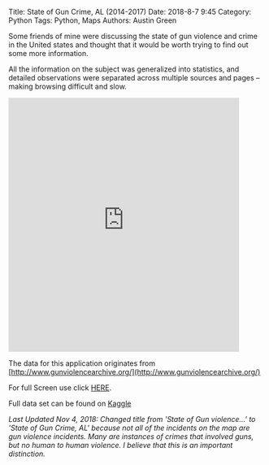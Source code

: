 Title: State of Gun Crime, AL (2014-2017)
Date: 2018-8-7 9:45
Category: Python
Tags: Python, Maps
Authors: Austin Green


Some friends of mine were discussing the state of gun violence and crime in the United states
and thought that it would be worth trying to find out some more information.

All the information on the subject was generalized into statistics, and
detailed observations were separated across multiple sources and pages –
making browsing difficult and slow.


<iframe width="90%"
        height="500"
        src="https://www.austingreen.net/gun_map_2014_to_2017.html"
        frameborder="0" ></iframe>


The data for this application originates from [http://www.gunviolencearchive.org/](http://www.gunviolencearchive.org/)

For full Screen use click [HERE](https://www.austingreen.net/gun_map_2014_to_2017.html).


Full data set can be found on [Kaggle](https://www.kaggle.com/susree64/gun-violence/data)

*Last Updated Nov 4, 2018: Changed title from 'State of Gun violence...' to
'State of Gun Crime, AL' because not all of the incidents on the map are gun violence incidents.
Many are instances of crimes that involved guns, but no human to human violence.
I believe that this is an important distinction.*